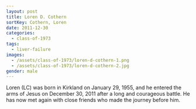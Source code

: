 ```yaml
---
layout: post
title: Loren D. Cothern
sortKey: Cothern, Loren
date: 2011-12-30
categories:
  - class-of-1973
tags:
  - liver-failure
images:
  - /assets/class-of-1973/loren-d-cothern-1.png
  - /assets/class-of-1973/loren-d-cothern-2.jpg
gender: male
---
```


Loren (LC) was born in Kirkland on January 29, 1955, and he entered the arms of Jesus on December 30, 2011 after a long and courageous battle. He has now met again with close friends who made the journey before him.
